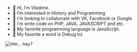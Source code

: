- 👋 Hi, I’m Vladimir.
- 👀 I’m interested in History and Programming
- 💞️ I’m looking to collaborate with VK, Facebook or Google 
- 👹 I’m write code on PHP, JAVA, JAVASCRIPT and etc. 
- 🥺 My favorite programming language is JavaScript.
- 🥰 My favorite a word is Debug lol.


![Hm... hey?](https://vk.com/sticker/1-58244-128)
